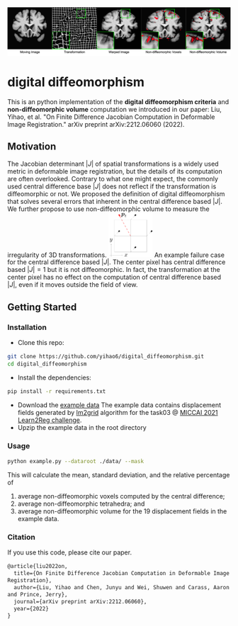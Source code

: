 <img src='imgs/example.png' width="1000px"/>

# digital diffeomorphism
This is an python implementation of the **digital diffeomorphism criteria** and
**non-diffeomorphic volume** computation we introduced in our paper:
    Liu, Yihao, et al. "On Finite Difference Jacobian Computation in Deformable
    Image Registration." arXiv preprint arXiv:2212.06060 (2022).

## Motivation
The Jacobian determinant $|J|$ of spatial transformations is a widely used metric in
deformable image registration, but the details of its computation are often overlooked.
Contrary to what one might expect, the commonly used central difference base $|J|$
does not reflect if the transformation is diffeomorphic or not. We proposed the
definition of digital diffeomorphism that solves several errors that inherent in
the central difference based $|J|$. We further propose to use non-diffeomorphic
volume to measure the irregularity of 3D transformations.
<img src='imgs/checkerboard_problem.png' width="100px"/>
An example failure case for the central difference based $|J|$. The center pixel
has central difference based $|J|=1$ but it is not diffeomorphic. In fact, the
transformation at the center pixel has no effect on the computation of central
difference based $|J|$, even if it moves outside the field of view.
## Getting Started

### Installation
- Clone this repo:
```bash
git clone https://github.com/yihao6/digital_diffeomorphism.git
cd digital_diffeomorphism
```
- Install the dependencies:
```bash
pip install -r requirements.txt
```
- Download the [example data](https://iacl.ece.jhu.edu/index.php?title=Digital_diffeomorphism)
The example data contains displacement fields generated by [Im2grid](https://arxiv.org/pdf/2203.03626.pdf) algorithm for the task03 @ [MICCAI 2021 Learn2Reg challenge](https://learn2reg.grand-challenge.org/Learn2Reg2021/).
- Upzip the example data in the root directory

### Usage
```bash
python example.py --dataroot ./data/ --mask
```
This will calculate the mean, standard deviation, and the relative percentage of
1. average non-diffeomorphic voxels computed by the central difference;
2. average non-diffeomorphic tetrahedra; and
3. average non-diffeomorphic volume
for the 19 displacement fields in the example data.

### Citation
If you use this code, please cite our paper.
```
@article{liu2022on,
  title={On Finite Difference Jacobian Computation in Deformable Image Registration},
  author={Liu, Yihao and Chen, Junyu and Wei, Shuwen and Carass, Aaron and Prince, Jerry},
  journal={arXiv preprint arXiv:2212.06060},
  year={2022}
}

```
